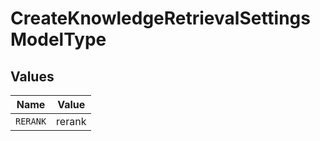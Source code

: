 # CreateKnowledgeRetrievalSettingsModelType


## Values

| Name     | Value    |
| -------- | -------- |
| `RERANK` | rerank   |